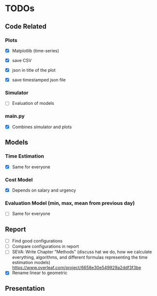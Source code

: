 # TODOs

## Code Related
### Plots
- [x] Matplotlib (time-series)
- [x] save CSV
- [x] json in title of the plot
- [x] save timestamped json file


### Simulator
- [ ] Evaluation of models

### main.py
- [x] Combines simulator and plots

## Models
### Time Estimation
- [x] Same for everyone

### Cost Model
- [x] Depends on salary and urgency

### Evaluation Model (min, max, mean from previous day)
- [ ] Same for everyone

## Report
- [ ] Find good configurations
- [ ] Compare configurations in report
- [ ] SEVA: Write Chapter "Methods" (discuss hat we do, how we calculate everything, algorithms, and different formulas representing the time estimation models) https://www.overleaf.com/project/6658e30e549929a2ddf3f3be
- [x] Rename linear to geometric

## Presentation